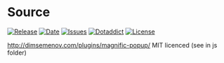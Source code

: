 # Source

[![Release](https://img.shields.io/github/v/release/franck-paul/magnificPopup)](https://github.com/franck-paul/magnificPopup/releases)
[![Date](https://img.shields.io/github/release-date/franck-paul/magnificPopup)](https://github.com/franck-paul/magnificPopup/releases)
[![Issues](https://img.shields.io/github/issues/franck-paul/magnificPopup)](https://github.com/franck-paul/magnificPopup/issues)
[![Dotaddict](https://img.shields.io/badge/dotaddict-official-green.svg)](https://plugins.dotaddict.org/dc2/details/magnificPopup)
[![License](https://img.shields.io/github/license/franck-paul/magnificPopup)](https://github.com/franck-paul/magnificPopup/blob/master/LICENSE)

<http://dimsemenov.com/plugins/magnific-popup/> MIT licenced (see in js folder)
